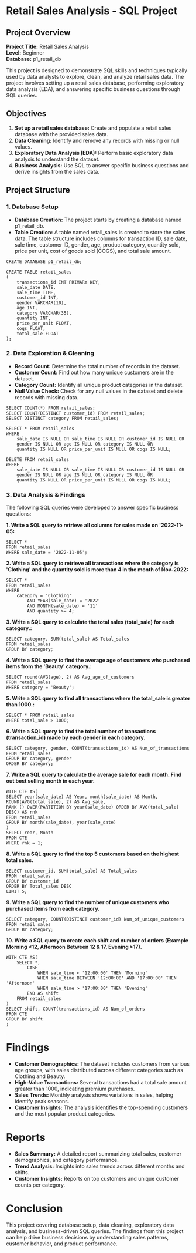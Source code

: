 # Retail Sales Analysis - SQL Project
## Project Overview
**Project Title:** Retail Sales Analysis <br>
**Level:** Beginner <br>
**Database:** p1_retail_db <br>

This project is designed to demonstrate SQL skills and techniques typically used by data analysts to explore, clean, and analyze retail sales data. The project involves setting up a retail sales database, performing exploratory data analysis (EDA), and answering specific business questions through SQL queries. 

## Objectives

1. **Set up a retail sales database:** Create and populate a retail sales database with the provided sales data.
2. **Data Cleaning:** Identify and remove any records with missing or null values.
3. **Exploratory Data Analysis (EDA):** Perform basic exploratory data analysis to understand the dataset.
4. **Business Analysis:** Use SQL to answer specific business questions and derive insights from the sales data.

## Project Structure

### 1. Database Setup
- **Database Creation:** The project starts by creating a database named p1_retail_db.<br>
- **Table Creation:** A table named retail_sales is created to store the sales data. The table structure includes columns for transaction ID, sale date, sale time, customer ID, gender, age, product category, quantity sold, price per unit, cost of goods sold (COGS), and total sale amount.<br>
```
CREATE DATABASE p1_retail_db;

CREATE TABLE retail_sales
(
    transactions_id INT PRIMARY KEY,
    sale_date DATE,	
    sale_time TIME,
    customer_id INT,	
    gender VARCHAR(10),
    age INT,
    category VARCHAR(35),
    quantity INT,
    price_per_unit FLOAT,	
    cogs FLOAT,
    total_sale FLOAT
);
```

### 2. Data Exploration & Cleaning
- **Record Count:** Determine the total number of records in the dataset.
- **Customer Count:** Find out how many unique customers are in the dataset.
- **Category Count:** Identify all unique product categories in the dataset.
- **Null Value Check:** Check for any null values in the dataset and delete records with missing data.
```
SELECT COUNT(*) FROM retail_sales;
SELECT COUNT(DISTINCT customer_id) FROM retail_sales;
SELECT DISTINCT category FROM retail_sales;

SELECT * FROM retail_sales
WHERE 
    sale_date IS NULL OR sale_time IS NULL OR customer_id IS NULL OR 
    gender IS NULL OR age IS NULL OR category IS NULL OR 
    quantity IS NULL OR price_per_unit IS NULL OR cogs IS NULL;

DELETE FROM retail_sales
WHERE 
    sale_date IS NULL OR sale_time IS NULL OR customer_id IS NULL OR 
    gender IS NULL OR age IS NULL OR category IS NULL OR 
    quantity IS NULL OR price_per_unit IS NULL OR cogs IS NULL;
```

### 3. Data Analysis & Findings

The following SQL queries were developed to answer specific business questions:

**1. Write a SQL query to retrieve all columns for sales made on '2022-11-05:**
```
SELECT *
FROM retail_sales
WHERE sale_date = '2022-11-05';
```
**2. Write a SQL query to retrieve all transactions where the category is 'Clothing' and the quantity sold is more than 4 in the month of Nov-2022:**
```
SELECT *
FROM retail_sales
WHERE
    category = 'Clothing'
        AND YEAR(sale_date) = '2022'
        AND MONTH(sale_date) = '11'
        AND quantity >= 4;
```
**3. Write a SQL query to calculate the total sales (total_sale) for each category.:**
```
SELECT category, SUM(total_sale) AS Total_sales
FROM retail_sales
GROUP BY category;
```
**4. Write a SQL query to find the average age of customers who purchased items from the 'Beauty' category.:**
```
SELECT round(AVG(age), 2) AS Avg_age_of_customers
FROM retail_sales
WHERE category = 'Beauty';
```
**5. Write a SQL query to find all transactions where the total_sale is greater than 1000.:**
```
SELECT * FROM retail_sales
WHERE total_sale > 1000;
```
**6. Write a SQL query to find the total number of transactions (transaction_id) made by each gender in each category.**
```
SELECT category, gender, COUNT(transactions_id) AS Num_of_transactions
FROM retail_sales
GROUP BY category, gender
ORDER BY category;
```
**7. Write a SQL query to calculate the average sale for each month. Find out best selling month in each year.**
```
WITH CTE AS(
SELECT year(sale_date) AS Year, month(sale_date) AS Month, ROUND(AVG(total_sale), 2) AS Avg_sale,
RANK () OVER(PARTITION BY year(sale_date) ORDER BY AVG(total_sale) DESC) AS rnk
FROM retail_sales
GROUP BY month(sale_date), year(sale_date)
)
SELECT Year, Month
FROM CTE
WHERE rnk = 1;
```
**8. Write a SQL query to find the top 5 customers based on the highest total sales.**
```
SELECT customer_id, SUM(total_sale) AS Total_sales
FROM retail_sales
GROUP BY customer_id
ORDER BY Total_sales DESC
LIMIT 5;
```
**9. Write a SQL query to find the number of unique customers who purchased items from each category.**
```
SELECT category, COUNT(DISTINCT customer_id) Num_of_unique_customers
FROM retail_sales
GROUP BY category;
```
**10. Write a SQL query to create each shift and number of orders (Example Morning <12, Afternoon Between 12 & 17, Evening >17).**
```
WITH CTE AS(
	SELECT *,
		CASE 
			WHEN sale_time < '12:00:00' THEN 'Morning'
			WHEN sale_time BETWEEN '12:00:00' AND '17:00:00' THEN 'Afternoon'
			WHEN sale_time > '17:00:00' THEN 'Evening'
		END AS shift
	FROM retail_sales
)
SELECT shift, COUNT(transactions_id) AS Num_of_orders
FROM CTE
GROUP BY shift
;
```

# Findings

- **Customer Demographics:** The dataset includes customers from various age groups, with sales distributed across different categories such as Clothing and Beauty.<br>
- **High-Value Transactions:** Several transactions had a total sale amount greater than 1000, indicating premium purchases.<br>
- **Sales Trends:** Monthly analysis shows variations in sales, helping identify peak seasons.<br>
- **Customer Insights:** The analysis identifies the top-spending customers and the most popular product categories.<br>

# Reports

- **Sales Summary:** A detailed report summarizing total sales, customer demographics, and category performance.
- **Trend Analysis:** Insights into sales trends across different months and shifts.
- **Customer Insights:** Reports on top customers and unique customer counts per category.

# Conclusion

This project covering database setup, data cleaning, exploratory data analysis, and business-driven SQL queries. The findings from this project can help drive business decisions by understanding sales patterns, customer behavior, and product performance.
